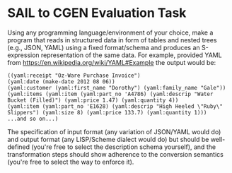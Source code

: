 # SAIL to CGEN Evaluation Task
Using any programming language/environment of your choice, make a program that reads in structured data in form of tables and nested trees (e.g., JSON, YAML) using a fixed format/schema and produces an S-expression representation of the same data. For example, provided YAML from https://en.wikipedia.org/wiki/YAML#Example the output would be:
```
((yaml:receipt "Oz-Ware Purchase Invoice")
(yaml:date (make-date 2012 08 06))
(yaml:customer (yaml:first_name "Dorothy") (yaml:family_name "Gale"))
(yaml:items (yaml:item (yaml:part_no 'A4786) (yaml:descrip "Water Bucket (Filled)") (yaml:price 1.47) (yaml:quantity 4))
(yaml:item (yaml:part_no 'E1628) (yaml:descrip "High Heeled \"Ruby\" Slippers") (yaml:size 8) (yaml:price 133.7) (yaml:quantity 1)))
...and so on...)
```
The specification of input format (any variation of JSON/YAML would do) and output format (any LISP/Scheme dialect would do) but should be well-defined (you're free to select the description schema yourself), and the transformation steps should show adherence to the conversion semantics (you're free to select the way to enforce it).
